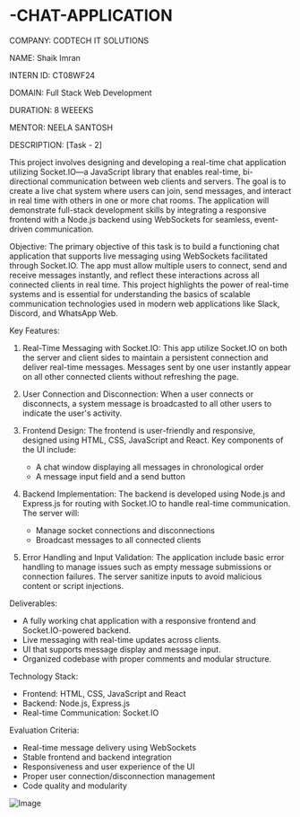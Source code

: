 # -CHAT-APPLICATION

COMPANY: CODTECH IT SOLUTIONS

NAME: Shaik Imran

INTERN ID: CT08WF24

DOMAIN: Full Stack Web Development

DURATION: 8 WEEEKS

MENTOR: NEELA SANTOSH

DESCRIPTION: [Task - 2]

This project involves designing and developing a real-time chat application utilizing Socket.IO—a JavaScript library that enables real-time, bi-directional communication between web clients and servers. The goal is to create a live chat system where users can join, send messages, and interact in real time with others in one or more chat rooms. The application will demonstrate full-stack development skills by integrating a responsive frontend with a Node.js backend using WebSockets for seamless, event-driven communication.

Objective:
The primary objective of this task is to build a functioning chat application that supports live messaging using WebSockets facilitated through Socket.IO. The app must allow multiple users to connect, send and receive messages instantly, and reflect these interactions across all connected clients in real time. This project highlights the power of real-time systems and is essential for understanding the basics of scalable communication technologies used in modern web applications like Slack, Discord, and WhatsApp Web.

Key Features:

1. Real-Time Messaging with Socket.IO:
   This app utilize Socket.IO on both the server and client sides to maintain a persistent connection and deliver real-time messages. Messages sent by one user instantly appear on all other connected clients without refreshing the page.

2. User Connection and Disconnection:
   When a user connects or disconnects, a system message is broadcasted to all other users to indicate the user's activity.

3. Frontend Design:
   The frontend is user-friendly and responsive, designed using HTML, CSS, JavaScript and React. Key components of the UI include:

   * A chat window displaying all messages in chronological order
   * A message input field and a send button

4. Backend Implementation:
   The backend is developed using Node.js and Express.js for routing with Socket.IO to handle real-time communication. The server will:

   * Manage socket connections and disconnections
   * Broadcast messages to all connected clients

7. Error Handling and Input Validation:
   The application include basic error handling to manage issues such as empty message submissions or connection failures. The server sanitize inputs to avoid malicious content or script injections.

Deliverables:

* A fully working chat application with a responsive frontend and Socket.IO-powered backend.
* Live messaging with real-time updates across clients.
* UI that supports message display and message input.
* Organized codebase with proper comments and modular structure.

Technology Stack:

* Frontend: HTML, CSS, JavaScript and React
* Backend: Node.js, Express.js
* Real-time Communication: Socket.IO

Evaluation Criteria:

* Real-time message delivery using WebSockets
* Stable frontend and backend integration
* Responsiveness and user experience of the UI
* Proper user connection/disconnection management
* Code quality and modularity


![Image](https://github.com/user-attachments/assets/2c4793e4-b727-41f9-ad2c-e91f28c5ceb4)

